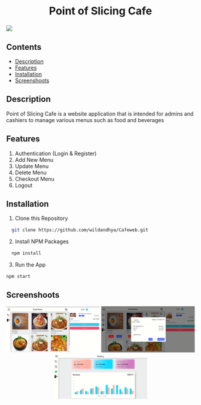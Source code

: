 <!-- @format -->

<p align="center">
 <h1 align="center">Point of Slicing Cafe</h1>
<img src="https://img.shields.io/badge/Build%20with-React%20.js-61dbfb?style=popout&logo=react" align="center">
<p>

## Contents

- [Description](#description)
- [Features](#features)
- [Installation](#installation-for-development)
- [Screenshoots](#screenshoots)

## Description

Point of Slicing Cafe is a website application that is intended for admins and cashiers to manage various menus such as food and beverages

## Features

1. Authentication (Login & Register)
2. Add New Menu
3. Update Menu
4. Delete Menu
5. Checkout Menu
6. Logout

## Installation

1. Clone this Repository

```sh
  git clone https://github.com/wildandhya/Cafeweb.git
```

2. Install NPM Packages

```sh
  npm install
```

3. Run the App

```sh
npm start
```

## Screenshoots

<div align="center">
    <img width="250" src="./src/assets/images/1.png">   
    <img width="250" src="./src/assets/images/2.png">
    <img width="250" src="./src/assets/images/3.png">
</div>
